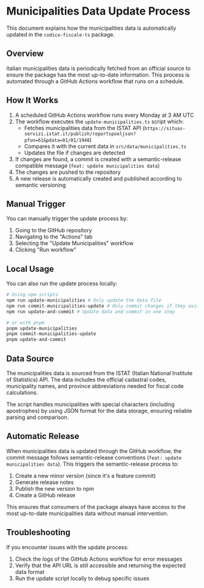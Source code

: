 # Municipalities Data Update Process

This document explains how the municipalities data is automatically updated in the `codice-fiscale-ts` package.

## Overview

Italian municipalities data is periodically fetched from an official source to ensure the package has the most up-to-date information. This process is automated through a GitHub Actions workflow that runs on a schedule.

## How It Works

1. A scheduled GitHub Actions workflow runs every Monday at 3 AM UTC
2. The workflow executes the `update-municipalities.ts` script which:
   - Fetches municipalities data from the ISTAT API (`https://situas-servizi.istat.it/publish/reportspooljson?pfun=61&pdata=01/01/1948`)
   - Compares it with the current data in `src/data/municipalities.ts`
   - Updates the file if changes are detected
3. If changes are found, a commit is created with a semantic-release compatible message (`feat: update municipalities data`)
4. The changes are pushed to the repository
5. A new release is automatically created and published according to semantic versioning

## Manual Trigger

You can manually trigger the update process by:

1. Going to the GitHub repository
2. Navigating to the "Actions" tab
3. Selecting the "Update Municipalities" workflow
4. Clicking "Run workflow"

## Local Usage

You can also run the update process locally:

```bash
# Using npm scripts
npm run update-municipalities # Only update the data file
npm run commit-municipalities-update # Only commit changes if they exist
npm run update-and-commit # Update data and commit in one step

# or with pnpm
pnpm update-municipalities
pnpm commit-municipalities-update
pnpm update-and-commit
```

## Data Source

The municipalities data is sourced from the ISTAT (Italian National Institute of Statistics) API. The data includes the official cadastral codes, municipality names, and province abbreviations needed for fiscal code calculations.

The script handles municipalities with special characters (including apostrophes) by using JSON format for the data storage, ensuring reliable parsing and comparison.

## Automatic Release

When municipalities data is updated through the GitHub workflow, the commit message follows semantic-release conventions (`feat: update municipalities data`). This triggers the semantic-release process to:

1. Create a new minor version (since it's a feature commit)
2. Generate release notes
3. Publish the new version to npm
4. Create a GitHub release

This ensures that consumers of the package always have access to the most up-to-date municipalities data without manual intervention.

## Troubleshooting

If you encounter issues with the update process:

1. Check the logs of the GitHub Actions workflow for error messages
2. Verify that the API URL is still accessible and returning the expected data format
3. Run the update script locally to debug specific issues

